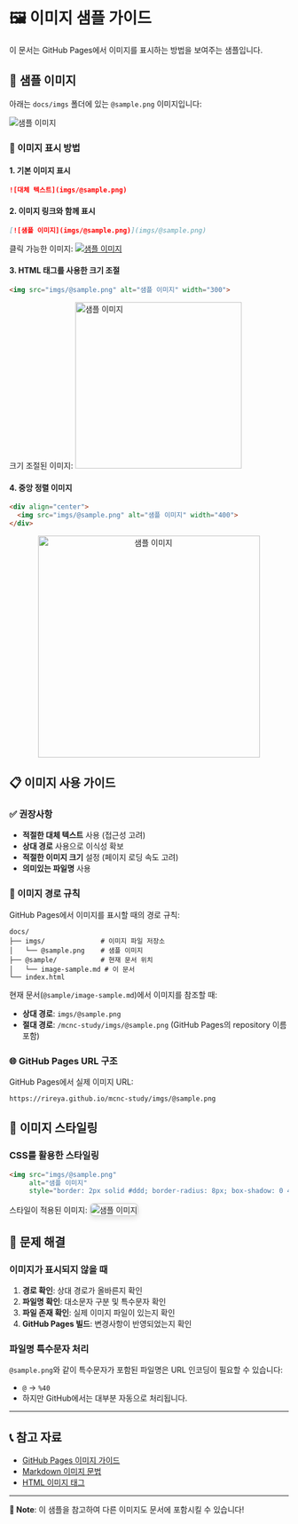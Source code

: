 # 🖼️ 이미지 샘플 가이드

이 문서는 GitHub Pages에서 이미지를 표시하는 방법을 보여주는 샘플입니다.

## 📸 샘플 이미지

아래는 `docs/imgs` 폴더에 있는 `@sample.png` 이미지입니다:

![샘플 이미지](imgs/@sample.png)

### 🔗 이미지 표시 방법

#### 1. 기본 이미지 표시
```markdown
![대체 텍스트](imgs/@sample.png)
```

#### 2. 이미지 링크와 함께 표시
```markdown
[![샘플 이미지](imgs/@sample.png)](imgs/@sample.png)
```

클릭 가능한 이미지:
[![샘플 이미지](imgs/@sample.png)](imgs/@sample.png)

#### 3. HTML 태그를 사용한 크기 조절
```html
<img src="imgs/@sample.png" alt="샘플 이미지" width="300">
```

크기 조절된 이미지:
<img src="imgs/@sample.png" alt="샘플 이미지" width="300">

#### 4. 중앙 정렬 이미지
```html
<div align="center">
  <img src="imgs/@sample.png" alt="샘플 이미지" width="400">
</div>
```

<div align="center">
  <img src="imgs/@sample.png" alt="샘플 이미지" width="400">
</div>

## 📋 이미지 사용 가이드

### ✅ 권장사항

- **적절한 대체 텍스트** 사용 (접근성 고려)
- **상대 경로** 사용으로 이식성 확보
- **적절한 이미지 크기** 설정 (페이지 로딩 속도 고려)
- **의미있는 파일명** 사용

### 📁 이미지 경로 규칙

GitHub Pages에서 이미지를 표시할 때의 경로 규칙:

```
docs/
├── imgs/              # 이미지 파일 저장소
│   └── @sample.png    # 샘플 이미지
├── @sample/           # 현재 문서 위치
│   └── image-sample.md # 이 문서
└── index.html
```

현재 문서(`@sample/image-sample.md`)에서 이미지를 참조할 때:
- **상대 경로**: `imgs/@sample.png`
- **절대 경로**: `/mcnc-study/imgs/@sample.png` (GitHub Pages의 repository 이름 포함)

### 🌐 GitHub Pages URL 구조

GitHub Pages에서 실제 이미지 URL:
```
https://rireya.github.io/mcnc-study/imgs/@sample.png
```

## 🎨 이미지 스타일링

### CSS를 활용한 스타일링

```html
<img src="imgs/@sample.png" 
     alt="샘플 이미지" 
     style="border: 2px solid #ddd; border-radius: 8px; box-shadow: 0 4px 8px rgba(0,0,0,0.1);">
```

스타일이 적용된 이미지:
<img src="imgs/@sample.png" 
     alt="샘플 이미지" 
     style="border: 2px solid #ddd; border-radius: 8px; box-shadow: 0 4px 8px rgba(0,0,0,0.1); max-width: 300px;">

## 🔧 문제 해결

### 이미지가 표시되지 않을 때

1. **경로 확인**: 상대 경로가 올바른지 확인
2. **파일명 확인**: 대소문자 구분 및 특수문자 확인
3. **파일 존재 확인**: 실제 이미지 파일이 있는지 확인
4. **GitHub Pages 빌드**: 변경사항이 반영되었는지 확인

### 파일명 특수문자 처리

`@sample.png`와 같이 특수문자가 포함된 파일명은 URL 인코딩이 필요할 수 있습니다:
- `@` → `%40`
- 하지만 GitHub에서는 대부분 자동으로 처리됩니다.

---

## 📞 참고 자료

- [GitHub Pages 이미지 가이드](https://docs.github.com/en/pages)
- [Markdown 이미지 문법](https://www.markdownguide.org/basic-syntax/#images)
- [HTML 이미지 태그](https://developer.mozilla.org/en-US/docs/Web/HTML/Element/img)

---

**📝 Note**: 이 샘플을 참고하여 다른 이미지도 문서에 포함시킬 수 있습니다!
